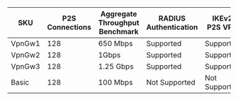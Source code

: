| **SKU** | **P2S Connections**| **Aggregate Throughput Benchmark** | **RADIUS Authentication** | **IKEv2 P2S VPN** |
|---|---|---|---| --- |
| VpnGw1 | 128 | 650 Mbps  | Supported     | Supported |
| VpnGw2 | 128 | 1Gbps     | Supported     | Supported |
| VpnGw3 | 128 | 1.25 Gbps | Supported     | Supported |
| Basic  | 128 | 100 Mbps  | Not Supported | Not Supported |

<!-- ms.date: 11/07/2017 -->